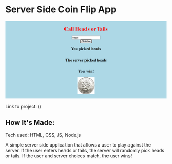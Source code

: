 # Server Side Coin Flip App

![Thumbnail](css/assets/thumbnail.png)

Link to project: ()


## How It's Made:
Tech used: HTML, CSS, JS, Node.js

A simple server side application that allows a user to play against the server. If the user enters heads or tails, the server will randomly pick heads or tails. If the user and server choices match, the user wins!



